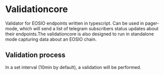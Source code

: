 # Validationcore
Validator for EOSIO endpoints written in typescript. Can be used in pager-mode, which will send a list of telegram subscribers status updates about their endpoints.The validationcore is also designed to run in standalone mode capturing data about an EOSIO chain.

## Validation process
In a set interval (10min by default), a validation will be performed.
